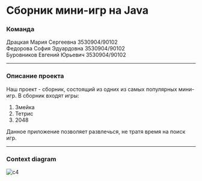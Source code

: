 # Сборник мини-игр на Java
### Команда
Драцкая Мария Сергеевна 3530904/90102  
Федорова София Эдуардовна 3530904/90102  
Буровников Евгений Юрьевич 3530904/90102

___

### Описание проекта
Наш проект - сборник, состоящий из одних из самых популярных мини-игр. В сборник входят игры:
1. Змейка
2. Тетрис
3. 2048

Данное приложение позволяет развлечься, не тратя время на поиск игр.

___

### Context diagram
![c4](https://user-images.githubusercontent.com/71705648/138077685-03d1eca7-0bae-4ec9-8b81-901977123532.png)
